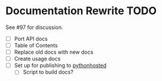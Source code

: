 # Documentation Rewrite TODO #

See #97 for discussion.

- [ ] Port API docs
- [ ] Table of Contents
- [ ] Replace old docs with new docs
- [ ] Create usage docs
- [ ] Set up for publishing to [pythonhosted](http://pythonhosted.org/)
    - [ ] Script to build docs?
